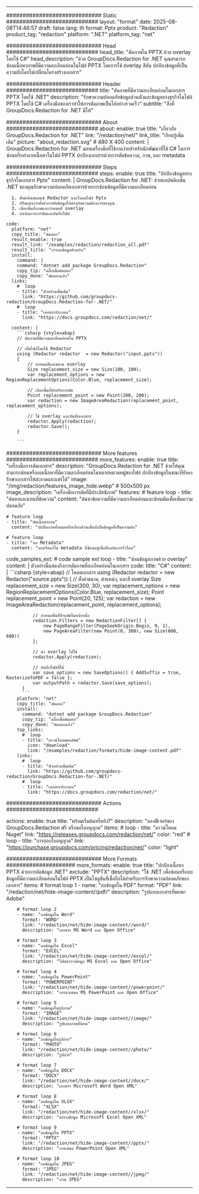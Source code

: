 
---
############################# Static ############################
layout: "format"
date:  2025-08-08T14:46:57
draft: false
lang: th
format: Pptx
product: "Redaction"
product_tag: "redaction"
platform: ".NET"
platform_tag: "net"

############################# Head ############################
head_title: "ตัดภาพใน PPTX ด้วย overlay โดยใช้ C#"
head_description: "ด้วย GroupDocs.Redaction for .NET คุณสามารถซ่อนเนื้อหาภาพที่มีความละเอียดอ่อนในไฟล์ PPTX โดยการใช้ overlay สีสัน ปกป้องข้อมูลที่เป็นความลับโดยไม่เปลี่ยนโครงสร้างเอกสาร"

############################# Header ############################
title: "ตัดภาพที่มีความละเอียดอ่อนในเอกสาร PPTX โดยใช้ .NET" 
description: "รักษาความปลอดภัยข้อมูลส่วนตัวและข้อมูลทางธุรกิจในไฟล์ PPTX โดยใช้ C# เครื่องมือของเราทำให้การตัดภาพเป็นไปอย่างรวดเร็ว"
subtitle: "สิ่งที่ GroupDocs.Redaction for .NET มีให้" 

############################# About ############################
about:
    enable: true
    title: "เกี่ยวกับ GroupDocs.Redaction for .NET"
    link: "/redaction/net/"
    link_title: "เรียนรู้เพิ่มเติม"
    picture: "about_redaction.svg" # 480 X 400
    content: |
       GroupDocs.Redaction for .NET มอบเครื่องมือที่ใช้งานง่ายสำหรับนักพัฒนาที่ใช้ C# ในการซ่อนหรือทำลายเนื้อหาในไฟล์ PPTX ปกป้องเอกสารด้วยการตัดข้อความ, ภาพ, และ metadata

############################# Steps ############################
steps:
    enable: true
    title: "ปกป้องข้อมูลทางธุรกิจในเอกสาร Pptx"
    content: |
      GroupDocs.Redaction for .NET: ช่วยแอปพลิเคชัน .NET ของคุณรักษาความปลอดภัยเอกสารด้วยการซ่อนข้อมูลที่มีความละเอียดอ่อน
      
      1. ตั้งค่าอินสแตนซ์ Redactor และโหลดไฟล์ Pptx
      2. ปรับแต่งการตั้งค่าการตัดข้อมูลให้ตรงกับความต้องการของคุณ
      3. เลือกพื้นที่ภาพและกำหนดสี overlay
      4. ดำเนินการการตัดและบันทึกไฟล์
   
    code:
      platform: "net"
      copy_title: "คัดลอก"
      result_enable: true
      result_link: "/examples/redaction/redaction_all.pdf"
      result_title: "การลบข้อมูลตัวอย่าง"
      install:
        command: |
        command: "dotnet add package GroupDocs.Redaction"
        copy_tip: "คลิ๊กเพื่อคัดลอก"
        copy_done: "คัดลอกแล้ว"
      links:
        #  loop
        - title: "ตัวอย่างเพิ่มเติม"
          link: "https://github.com/groupdocs-redaction/GroupDocs.Redaction-for-.NET/"
        #  loop
        - title: "เอกสารประกอบ"
          link: "https://docs.groupdocs.com/redaction/net/"
          
      content: |
        ```csharp {style=abap}
        // ตัดภาพที่มีความละเอียดอ่อนใน PPTX

        // เปิดไฟล์โดยใช้ Redactor
        using (Redactor redactor  = new Redactor("input.pptx"))
        {
            // กำหนดสีและขนาด overlay
            Size replacement_size = new Size(100, 100);
            var replacement_options = new RegionReplacementOptions(Color.Blue, replacement_size);

            // เลือกพื้นที่สำหรับการตัด
            Point replacement_point = new Point(200, 200);
            var redaction = new ImageAreaRedaction(replacement_point, replacement_options);
            
            // ใช้ overlay และบันทึกเอกสาร
            redactor.Apply(redaction);
            redactor.Save();
        }
        
        ```            


############################# More features ############################
more_features:
  enable: true
  title: "เครื่องมือการตัดเอกสาร"
  description: "GroupDocs.Redaction for .NET ช่วยให้คุณสามารถซ่อนหรือลบเนื้อหาที่มีความละเอียดอ่อนในหลายหมวดหมู่ของไฟล์ ปกป้องข้อมูลในขณะที่ยังคงรักษาเอกสารให้สะอาดและแชร์ได้"
  image: "/img/redaction/features_image_hide.webp" # 500x500 px
  image_description: "เครื่องมือการตัดที่มีประสิทธิภาพ"
  features:
    # feature loop
    - title: "ค้นหาและแทนที่ข้อความ"
      content: "ค้นหาข้อความที่มีความละเอียดอ่อนและซ่อนมันเพื่อเพิ่มความปลอดภัย"

    # feature loop
    - title: "ตัดเนื้อหาภาพ"
      content: "ปกปิดภาพทั้งหมดหรือเลือกส่วนเพื่อปกปิดข้อมูลที่เป็นความลับ"

    # feature loop
    - title: "ลบ Metadata"
      content: "ลบหรือแก้ไข metadata ที่ซ่อนอยู่เพื่อป้องกันการรั่วไหล"
      
  code_samples_ext:
    # code sample ext loop
    - title: "ซ่อนข้อมูลภาพด้วย overlay"
      content: |
        ตัวอย่างนี้แสดงถึงการตัดภาพที่ละเอียดอ่อนในเอกสาร
      code:
        title: "C#"
        content: |
          ```csharp {style=abap}
          //  โหลดเอกสาร
          using (Redactor redactor  = new Redactor("source.pptx"))
          {
              // ตั้งค่าขนาด, ตำแหน่ง, และสี overlay
              Size replacement_size = new Size(300, 30);
              var replacement_options = new RegionReplacementOptions(Color.Blue, replacement_size);
              Point replacement_point = new Point(20, 125);
              var redaction = new ImageAreaRedaction(replacement_point, replacement_options);
 
              // กำหนดพื้นที่ที่จะตัดในหน้าหนึ่ง
              redaction.Filters = new RedactionFilter[] {
                  new PageRangeFilter(PageSeekOrigin.Begin, 0, 1),
                  new PageAreaFilter(new Point(0, 300), new Size(600, 600))
              };

              // นำ overlay ไปใช้
              redactor.Apply(redaction);

              // บันทึกไฟล์ที่ได้
              var save_options = new SaveOptions() { AddSuffix = true, RasterizeToPDF = false };
              var outputPath = redactor.Save(save_options);
          }
          ```
        platform: "net"
        copy_title: "คัดลอก"
        install:
          command: "dotnet add package GroupDocs.Redaction"
          copy_tip: "คลิ๊กเพื่อคัดลอก"
          copy_done: "คัดลอกแล้ว"
        top_links:
          #  loop
          - title: "ดาวน์โหลดผลลัพธ์"
            icon: "download"
            link: "/examples/redaction/formats/hide-image-content.pdf"
        links:
          #  loop
          - title: "ตัวอย่างเพิ่มเติม"
            link: "https://github.com/groupdocs-redaction/GroupDocs.Redaction-for-.NET/"
          #  loop
          - title: "เอกสารประกอบ"
            link: "https://docs.groupdocs.com/redaction/net/"


############################# Actions ############################

actions:
  enable: true
  title: "พร้อมเริ่มต้นหรือยัง?"
  description: "ลองฟีเจอร์ของ GroupDocs.Redaction ฟรี หรือขอใบอนุญาต"
  items:
    #  loop
    - title: "ดาวน์โหลด Nuget"
      link: "https://releases.groupdocs.com/redaction/net/"
      color: "red"
        #  loop
    - title: "การออกใบอนุญาต"
      link: "https://purchase.groupdocs.com/pricing/redaction/net/"
      color: "light"


############################# More Formats #####################
more_formats:
    enable: true
    title: "ปกป้องเนื้อหา PPTX ด้วยการตัดข้อมูล .NET"
    exclude: "PPTX"
    description: "ใช้ .NET เพื่อซ่อนหรือลบข้อมูลที่มีความละเอียดอ่อนในไฟล์ PPTX เป็นโซลูชันที่เชื่อถือได้สำหรับการรักษาความปลอดภัยของเอกสาร"
    items: 
        # format loop 1
        - name: "ลบข้อมูลใน PDF"
          format: "PDF"
          link: "/redaction/net/hide-image-content//pdf/"
          description: "รูปแบบเอกสารที่พกพา Adobe"

        # format loop 2
        - name: "ลบข้อมูลใน Word"
          format: "WORD"
          link: "/redaction/net/hide-image-content//word/"
          description: "เอกสาร MS Word และ Open Office"
          
        # format loop 3
        - name: "ลบข้อมูลใน Excel"
          format: "EXCEL"
          link: "/redaction/net/hide-image-content//excel/"
          description: "ไฟล์ตารางข้อมูล MS Excel และ Open Office"

        # format loop 4
        - name: "ลบข้อมูลใน PowerPoint"
          format: "POWERPOINT"
          link: "/redaction/net/hide-image-content//powerpoint/"
          description: "การนำเสนอ MS PowerPoint และ Open Office"

        # format loop 5
        - name: "ลบข้อมูลในรูปภาพ"
          format: "IMAGE"
          link: "/redaction/net/hide-image-content//image/"
          description: "รูปแบบภาพที่นิยม"

        # format loop 6
        - name: "ลบข้อมูลในรูปถ่าย"
          format: "PHOTO"
          link: "/redaction/net/hide-image-content//photo/"
          description: "รูปถ่าย"

        # format loop 7
        - name: "ลบข้อมูลใน DOCX"
          format: "DOCX"
          link: "/redaction/net/hide-image-content//docx/"
          description: "เอกสาร Microsoft Word Open XML"
          
        # format loop 8
        - name: "ลบข้อมูลใน XLSX"
          format: "XLSX"
          link: "/redaction/net/hide-image-content//xlsx/"
          description: "ตารางข้อมูล Microsoft Excel Open XML"
          
        # format loop 9
        - name: "ลบข้อมูลใน PPTX"
          format: "PPTX"
          link: "/redaction/net/hide-image-content//pptx/"
          description: "การเสนอ PowerPoint Open XML"

        # format loop 10
        - name: "ลบข้อมูลใน JPEG"
          format: "JPEG"
          link: "/redaction/net/hide-image-content//jpeg/"
          description: "ภาพ JPEG"


---